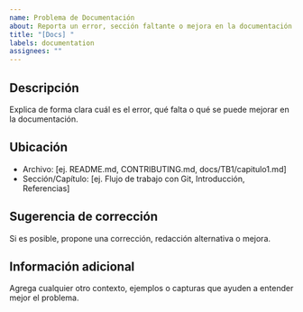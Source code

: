 ```yaml
---
name: Problema de Documentación
about: Reporta un error, sección faltante o mejora en la documentación del proyecto
title: "[Docs] "
labels: documentation
assignees: ""
---
```


## Descripción
Explica de forma clara cuál es el error, qué falta o qué se puede mejorar en la documentación.

## Ubicación
- Archivo: [ej. README.md, CONTRIBUTING.md, docs/TB1/capitulo1.md]
- Sección/Capítulo: [ej. Flujo de trabajo con Git, Introducción, Referencias]

## Sugerencia de corrección
Si es posible, propone una corrección, redacción alternativa o mejora.

## Información adicional
Agrega cualquier otro contexto, ejemplos o capturas que ayuden a entender mejor el problema.
